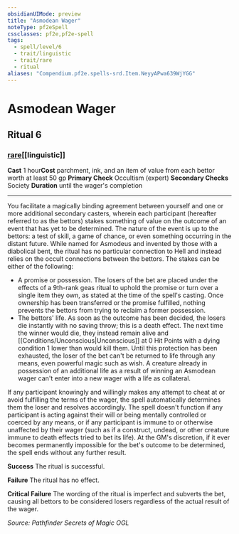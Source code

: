 ```yaml
---
obsidianUIMode: preview
title: "Asmodean Wager"
noteType: pf2eSpell
cssclasses: pf2e,pf2e-spell
tags:
  - spell/level/6
  - trait/linguistic
  - trait/rare
  - ritual
aliases: "Compendium.pf2e.spells-srd.Item.NeyyAPwa639WjYGG" 
---
```

# Asmodean Wager   
## Ritual 6
### [rare](rare "Rare Rarity Trait")[[linguistic]]

**Cast** 1 hour**Cost** parchment, ink, and an item of value from each bettor worth at least 50 gp
**Primary Check** Occultism (expert)
**Secondary Checks** Society
**Duration** until the wager&#x27;s completion
* * * 
You facilitate a magically binding agreement between yourself and one or more additional secondary casters, wherein each participant (hereafter referred to as the bettors) stakes something of value on the outcome of an event that has yet to be determined. The nature of the event is up to the bettors: a test of skill, a game of chance, or even something occurring in the distant future. While named for Asmodeus and invented by those with a diabolical bent, the ritual has no particular connection to Hell and instead relies on the occult connections between the bettors. The stakes can be either of the following:

*   A promise or possession. The losers of the bet are placed under the effects of a 9th-rank geas ritual to uphold the promise or turn over a single item they own, as stated at the time of the spell's casting. Once ownership has been transferred or the promise fulfilled, nothing prevents the bettors from trying to reclaim a former possession.
*   The bettors' life. As soon as the outcome has been decided, the losers die instantly with no saving throw; this is a death effect. The next time the winner would die, they instead remain alive and [[Conditions/Unconscious|Unconscious]] at 0 Hit Points with a dying condition 1 lower than would kill them. Until this protection has been exhausted, the loser of the bet can't be returned to life through any means, even powerful magic such as wish. A creature already in possession of an additional life as a result of winning an Asmodean wager can't enter into a new wager with a life as collateral.

If any participant knowingly and willingly makes any attempt to cheat at or avoid fulfilling the terms of the wager, the spell automatically determines them the loser and resolves accordingly. The spell doesn't function if any participant is acting against their will or being mentally controlled or coerced by any means, or if any participant is immune to or otherwise unaffected by their wager (such as if a construct, undead, or other creature immune to death effects tried to bet its life). At the GM's discretion, if it ever becomes permanently impossible for the bet's outcome to be determined, the spell ends without any further result.

**Success** The ritual is successful.

**Failure** The ritual has no effect.

**Critical Failure** The wording of the ritual is imperfect and subverts the bet, causing all bettors to be considered losers regardless of the actual result of the wager.

*Source: Pathfinder Secrets of Magic*
*OGL*